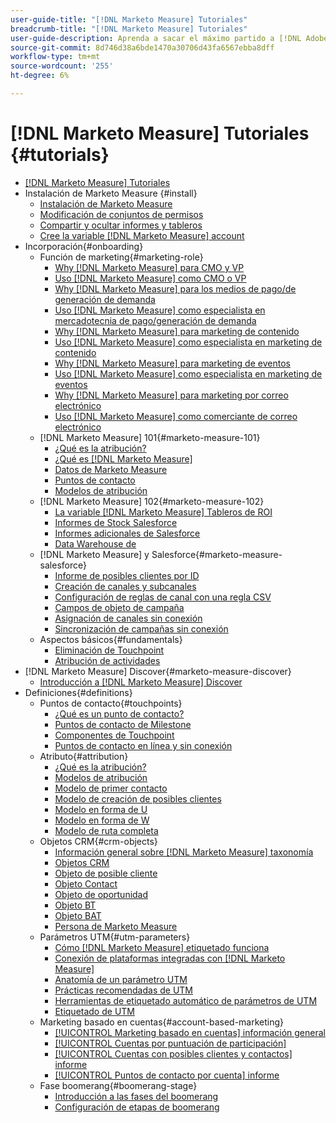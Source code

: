 ```yaml
---
user-guide-title: "[!DNL Marketo Measure] Tutoriales"
breadcrumb-title: "[!DNL Marketo Measure] Tutoriales"
user-guide-description: Aprenda a sacar el máximo partido a [!DNL Adobe Marketo Measure] (anteriormente, [!DNL Bizible]), the industry's leading B2B marketing attribution application. Watch tutorials on installation, onboarding, [!DNL Marketo Measure] fundamentos y definiciones.
source-git-commit: 8d746d38a6bde1470a30706d43fa6567ebba8dff
workflow-type: tm+mt
source-wordcount: '255'
ht-degree: 6%

---
```



# [!DNL Marketo Measure] Tutoriales {#tutorials}

+ [[!DNL Marketo Measure] Tutoriales](overview.md)
+ Instalación de Marketo Measure {#install}
   + [Instalación de Marketo Measure](installing/install-production.md)
   + [Modificación de conjuntos de permisos](installing/modify-permission-sets-production.md)
   + [Compartir y ocultar informes y tableros](installing/sharing-reports-production.md)
   + [Cree la variable [!DNL Marketo Measure] account](installing/creating-marketo-measure-account-production.md)
+ Incorporación{#onboarding}
   + Función de marketing{#marketing-role}
      + [Why [!DNL Marketo Measure] para CMO y VP](onboarding/marketing-role/cmo-and-vp-why.md)
      + [Uso [!DNL Marketo Measure] como CMO o VP](onboarding/marketing-role/cmo-and-vp-using.md)
      + [Why [!DNL Marketo Measure] para los medios de pago/de generación de demanda](onboarding/marketing-role/demand-gen-why.md)
      + [Uso [!DNL Marketo Measure] como especialista en mercadotecnia de pago/generación de demanda](onboarding/marketing-role/demand-gen-using.md)
      + [Why [!DNL Marketo Measure] para marketing de contenido](onboarding/marketing-role/content-marketing-why.md)
      + [Uso [!DNL Marketo Measure] como especialista en marketing de contenido](onboarding/marketing-role/content-marketing-using.md)
      + [Why [!DNL Marketo Measure] para marketing de eventos](onboarding/marketing-role/events-marketing-why.md)
      + [Uso [!DNL Marketo Measure] como especialista en marketing de eventos](onboarding/marketing-role/events-marketing-using.md)
      + [Why [!DNL Marketo Measure] para marketing por correo electrónico](onboarding/marketing-role/email-marketing-why.md)
      + [Uso [!DNL Marketo Measure] como comerciante de correo electrónico](onboarding/marketing-role/email-marketing-using.md)
   + [!DNL Marketo Measure] 101{#marketo-measure-101}
      + [¿Qué es la atribución?](onboarding/marketo-measure-101/what-is-attribution.md)
      + [¿Qué es [!DNL Marketo Measure]](onboarding/marketo-measure-101/what-is-marketo-measure.md)
      + [Datos de Marketo Measure](onboarding/marketo-measure-101/marketo-measure-data.md)
      + [Puntos de contacto](onboarding/marketo-measure-101/touchpoints.md)
      + [Modelos de atribución](onboarding/marketo-measure-101/attribution-models.md)
   + [!DNL Marketo Measure] 102{#marketo-measure-102}
      + [La variable [!DNL Marketo Measure] Tableros de ROI](onboarding/marketo-measure-102/roi-dashboards.md)
      + [Informes de Stock Salesforce](onboarding/marketo-measure-102/stock-salesforce-reports.md)
      + [Informes adicionales de Salesforce](onboarding/marketo-measure-102/addtional-salesforce-reports.md)
      + [Data Warehouse de  ](onboarding/marketo-measure-102/data-warehouse.md)
   + [!DNL Marketo Measure] y Salesforce{#marketo-measure-salesforce}
      + [Informe de posibles clientes por ID](onboarding/marketo-measure-salesforce/leads-by-id-report.md)
      + [Creación de canales y subcanales](onboarding/marketo-measure-salesforce/creating-channels-subchannels.md)
      + [Configuración de reglas de canal con una regla CSV](onboarding/marketo-measure-salesforce/channel-rules-csv.md)
      + [Campos de objeto de campaña](onboarding/marketo-measure-salesforce/campaign-object-fields.md)
      + [Asignación de canales sin conexión](onboarding/marketo-measure-salesforce/mapping-offline-channels.md)
      + [Sincronización de campañas sin conexión](onboarding/marketo-measure-salesforce/syncing-offline-campaigns.md)
   + Aspectos básicos{#fundamentals}
      + [Eliminación de Touchpoint](onboarding/marketo-measure-salesforce/touchpoint-suppression.md)
      + [Atribución de actividades](onboarding/fundamentals/activities-attribution.md)
+ [!DNL Marketo Measure] Discover{#marketo-measure-discover}
   + [Introducción a [!DNL Marketo Measure] Discover](marketo-measure-discover/introduction-to-marketo-measure-discover.md)
+ Definiciones{#definitions}
   + Puntos de contacto{#touchpoints}
      + [¿Qué es un punto de contacto?](definitions/touchpoints/what-is-a-touchpoint.md)
      + [Puntos de contacto de Milestone](definitions/touchpoints/milestone-touchpoints.md)
      + [Componentes de Touchpoint](definitions/touchpoints/touchpoint-components.md)
      + [Puntos de contacto en línea y sin conexión](definitions/touchpoints/online-offline-touchpoints.md)
   + Atributo{#attribution}
      + [¿Qué es la atribución?](definitions/attribution/what-is-attribution.md)
      + [Modelos de atribución](definitions/attribution/attribution-models.md)
      + [Modelo de primer contacto](definitions/attribution/first-touch-model.md)
      + [Modelo de creación de posibles clientes](definitions/attribution/lead-creation-model.md)
      + [Modelo en forma de U](definitions/attribution/u-shaped-model.md)
      + [Modelo en forma de W](definitions/attribution/w-shaped-model.md)
      + [Modelo de ruta completa](definitions/attribution/full-path-model.md)
   + Objetos CRM{#crm-objects}
      + [Información general sobre [!DNL Marketo Measure] taxonomía](definitions/crm-objects/taxonomy-overview.md)
      + [Objetos CRM](definitions/crm-objects/crm-objects.md)
      + [Objeto de posible cliente](definitions/crm-objects/lead-object.md)
      + [Objeto Contact](definitions/crm-objects/contact-object.md)
      + [Objeto de oportunidad](definitions/crm-objects/opportunity-object.md)
      + [Objeto BT](definitions/crm-objects/bt-object.md)
      + [Objeto BAT](definitions/crm-objects/bat-object.md)
      + [Persona de Marketo Measure](definitions/crm-objects/marketo-measure-person.md)
   + Parámetros UTM{#utm-parameters}
      + [Cómo [!DNL Marketo Measure] etiquetado funciona](definitions/utm-parameters/how-marketo-measure-tagging-works.md)
      + [Conexión de plataformas integradas con [!DNL Marketo Measure]](definitions/utm-parameters/connecting-integrated-platforms-with-marketo-measure.md)
      + [Anatomía de un parámetro UTM](definitions/utm-parameters/anatomy-of-a-utm-parameter.md)
      + [Prácticas recomendadas de UTM](definitions/utm-parameters/utm-best-practices.md)
      + [Herramientas de etiquetado automático de parámetros de UTM](definitions/utm-parameters/utm-parameter-auto-tagging-tools.md)
      + [Etiquetado de UTM](definitions/utm-parameters/utm-tagging.md)
   + Marketing basado en cuentas{#account-based-marketing}
      + [[!UICONTROL Marketing basado en cuentas] información general](definitions/account-based-marketing/abm-overview.md)
      + [[!UICONTROL Cuentas por puntuación de participación]](definitions/account-based-marketing/accounts-by-engagement-score.md)
      + [[!UICONTROL Cuentas con posibles clientes y contactos] informe](definitions/account-based-marketing/accounts-with-leads-and-contacts.md)
      + [[!UICONTROL Puntos de contacto por cuenta] informe](definitions/account-based-marketing/touchpoints-per-account-report.md)
   + Fase boomerang{#boomerang-stage}
      + [Introducción a las fases del boomerang](definitions/boomerang-stage/introduction-to-boomerang-stages.md)
      + [Configuración de etapas de boomerang](definitions/boomerang-stage/setting-up-boomerang-stages.md)
